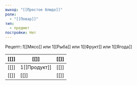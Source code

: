 ```yaml
---
выход: "[[Простое блюдо]]"
роли:
  - "[[Повар]]"
тип:
  - предмет
постройки: Нет
---
```

Рецепт::1[[Мясо]] или 1[[Рыба]] или 1[[Фрукт]] или 1[[Ягода]] 

| [[]] | [[]]         | [[]] |
| ---- | ------------ | ---- |
| [[]] | 1[[Продукт]] | [[]] |
| [[]] | [[]]         | [[]] |
